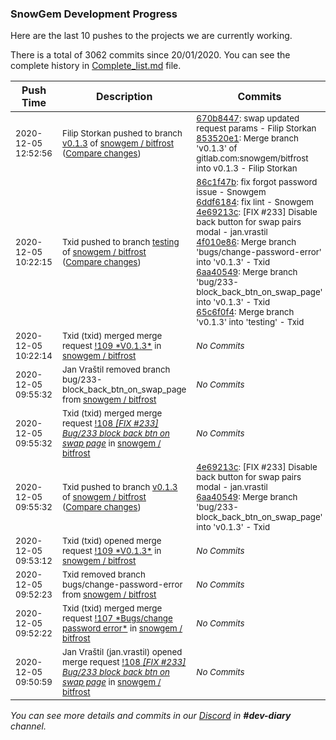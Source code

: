 
### SnowGem Development Progress

Here are the last 10 pushes to the projects we are currently working.

There is a total of 3062 commits since 20/01/2020. You can see the complete history in
 [Complete_list.md](Complete_list.md) file.

| Push Time | Description | Commits |
| --- | --- | --- |
| <sub>2020-12-05 12:52:56</sub> | <sub>Filip Storkan pushed to branch [v0\.1\.3](https://gitlab.com/snowgem/bitfrost/commits/v0.1.3) of [snowgem / bitfrost](https://gitlab.com/snowgem/bitfrost) ([Compare changes](https://gitlab.com/snowgem/bitfrost/compare/6aa405494592110a686bc73e350c16366e8c6c4f...853520e1e6d22787c7df7beeb49be452ba50d7b8))</sub> | <sub>[670b8447](https://gitlab.com/snowgem/bitfrost/-/commit/670b8447ce166a56e7b53327d2e7312337714e26): swap updated request params - Filip Storkan<br>[853520e1](https://gitlab.com/snowgem/bitfrost/-/commit/853520e1e6d22787c7df7beeb49be452ba50d7b8): Merge branch 'v0.1.3' of gitlab.com:snowgem/bitfrost into v0.1.3 - Filip Storkan</sub> |
| <sub>2020-12-05 10:22:15</sub> | <sub>Txid pushed to branch [testing](https://gitlab.com/snowgem/bitfrost/commits/testing) of [snowgem / bitfrost](https://gitlab.com/snowgem/bitfrost) ([Compare changes](https://gitlab.com/snowgem/bitfrost/compare/7fe572d8e4be65cac324287c46b99bf5433d7324...65c6f0f498a6dee7175c11b896a0c209c3cfd244))</sub> | <sub>[86c1f47b](https://gitlab.com/snowgem/bitfrost/-/commit/86c1f47b952d9593d6adb51c8914693e63bee638): fix forgot password issue - Snowgem<br>[6ddf6184](https://gitlab.com/snowgem/bitfrost/-/commit/6ddf61846d6fb93798490dfa198f8115dff0fa60): fix lint - Snowgem<br>[4e69213c](https://gitlab.com/snowgem/bitfrost/-/commit/4e69213caf50d44cb46f2080b55fe0cab70a14d1): [FIX #233] Disable back button for swap pairs modal - jan.vrastil<br>[4f010e86](https://gitlab.com/snowgem/bitfrost/-/commit/4f010e86af150f497e9a3ef85aae761e8be47d6c): Merge branch 'bugs/change-password-error' into 'v0.1.3' - Txid<br>[6aa40549](https://gitlab.com/snowgem/bitfrost/-/commit/6aa405494592110a686bc73e350c16366e8c6c4f): Merge branch 'bug/233-block_back_btn_on_swap_page' into 'v0.1.3' - Txid<br>[65c6f0f4](https://gitlab.com/snowgem/bitfrost/-/commit/65c6f0f498a6dee7175c11b896a0c209c3cfd244): Merge branch 'v0.1.3' into 'testing' - Txid</sub> |
| <sub>2020-12-05 10:22:14</sub> | <sub>Txid (txid) merged merge request [\!109 \*V0\.1\.3\*](https://gitlab.com/snowgem/bitfrost/-/merge_requests/109) in [snowgem / bitfrost](https://gitlab.com/snowgem/bitfrost)</sub> | <sub>_No Commits_</sub> |
| <sub>2020-12-05 09:55:32</sub> | <sub>Jan Vraštil removed branch bug/233-block_back_btn_on_swap_page from [snowgem / bitfrost](https://gitlab.com/snowgem/bitfrost)</sub> | <sub>_No Commits_</sub> |
| <sub>2020-12-05 09:55:32</sub> | <sub>Txid (txid) merged merge request [!108 *[FIX #233] Bug/233 block back btn on swap page*](https://gitlab.com/snowgem/bitfrost/-/merge_requests/108) in [snowgem / bitfrost](https://gitlab.com/snowgem/bitfrost)</sub> | <sub>_No Commits_</sub> |
| <sub>2020-12-05 09:55:32</sub> | <sub>Txid pushed to branch [v0\.1\.3](https://gitlab.com/snowgem/bitfrost/commits/v0.1.3) of [snowgem / bitfrost](https://gitlab.com/snowgem/bitfrost) ([Compare changes](https://gitlab.com/snowgem/bitfrost/compare/4f010e86af150f497e9a3ef85aae761e8be47d6c...6aa405494592110a686bc73e350c16366e8c6c4f))</sub> | <sub>[4e69213c](https://gitlab.com/snowgem/bitfrost/-/commit/4e69213caf50d44cb46f2080b55fe0cab70a14d1): [FIX #233] Disable back button for swap pairs modal - jan.vrastil<br>[6aa40549](https://gitlab.com/snowgem/bitfrost/-/commit/6aa405494592110a686bc73e350c16366e8c6c4f): Merge branch 'bug/233-block_back_btn_on_swap_page' into 'v0.1.3' - Txid</sub> |
| <sub>2020-12-05 09:53:12</sub> | <sub>Txid (txid) opened merge request [\!109 \*V0\.1\.3\*](https://gitlab.com/snowgem/bitfrost/-/merge_requests/109) in [snowgem / bitfrost](https://gitlab.com/snowgem/bitfrost)</sub> | <sub>_No Commits_</sub> |
| <sub>2020-12-05 09:52:23</sub> | <sub>Txid removed branch bugs/change-password-error from [snowgem / bitfrost](https://gitlab.com/snowgem/bitfrost)</sub> | <sub>_No Commits_</sub> |
| <sub>2020-12-05 09:52:22</sub> | <sub>Txid (txid) merged merge request [\!107 \*Bugs/change password error\*](https://gitlab.com/snowgem/bitfrost/-/merge_requests/107) in [snowgem / bitfrost](https://gitlab.com/snowgem/bitfrost)</sub> | <sub>_No Commits_</sub> |
| <sub>2020-12-05 09:50:59</sub> | <sub>Jan Vraštil (jan.vrastil) opened merge request [!108 *[FIX #233] Bug/233 block back btn on swap page*](https://gitlab.com/snowgem/bitfrost/-/merge_requests/108) in [snowgem / bitfrost](https://gitlab.com/snowgem/bitfrost)</sub> | <sub>_No Commits_</sub> |

_You can see more details and commits in our [Discord](https://discord.gg/zumGnbg) in **#dev-diary** channel._
